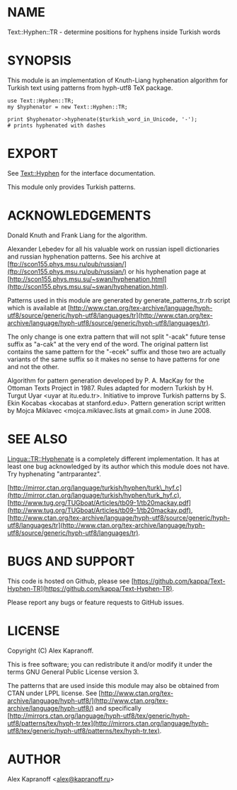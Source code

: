 # NAME

Text::Hyphen::TR - determine positions for hyphens inside Turkish words

# SYNOPSIS

This module is an implementation of Knuth-Liang hyphenation algorithm
for Turkish text using patterns from hyph-utf8 TeX package.

    use Text::Hyphen::TR;
    my $hyphenator = new Text::Hyphen::TR;

    print $hyphenator->hyphenate($turkish_word_in_Unicode, '-');
    # prints hyphenated with dashes

# EXPORT

See [Text::Hyphen](https://metacpan.org/pod/Text::Hyphen) for the interface documentation.

This module only provides Turkish patterns.

# ACKNOWLEDGEMENTS

Donald Knuth and Frank Liang for the algorithm.

Alexander Lebedev for all his valuable work on russian ispell
dictionaries and russian hyphenation patterns. See his archive
at [ftp://scon155.phys.msu.ru/pub/russian/](ftp://scon155.phys.msu.ru/pub/russian/) or his hyphenation page
at [http://scon155.phys.msu.su/~swan/hyphenation.html](http://scon155.phys.msu.su/~swan/hyphenation.html).

Patterns used in this module are generated by
generate\_patterns\_tr.rb script which is available at
[http://www.ctan.org/tex-archive/language/hyph-utf8/source/generic/hyph-utf8/languages/tr](http://www.ctan.org/tex-archive/language/hyph-utf8/source/generic/hyph-utf8/languages/tr).

The only change is one extra pattern that will not split "-acak" future tense suffix as "a-cak" at the very end of the word.
The original pattern list contains the same pattern for the "-ecek" suffix and those two are actually variants
of the same suffix so it makes no sense to have patterns for one and not the other.

Algorithm for pattern generation developed by P. A. MacKay for the Ottoman Texts Project in 1987.
Rules adapted for modern Turkish by H. Turgut Uyar &lt;uyar at itu.edu.tr>.
Initiative to improve Turkish patterns by S. Ekin Kocabas &lt;kocabas at stanford.edu>.
Pattern generation script written by Mojca Miklavec &lt;mojca.miklavec.lists at gmail.com> in June 2008.

# SEE ALSO

[Lingua::TR::Hyphenate](https://metacpan.org/pod/Lingua::TR::Hyphenate) is a completely different implementation. It has at least one bug acknowledged by its author
which this module does not have. Try hyphenating "antrparantez".

[http://mirror.ctan.org/language/turkish/hyphen/turk\_hyf.c](http://mirror.ctan.org/language/turkish/hyphen/turk_hyf.c), [http://www.tug.org/TUGboat/Articles/tb09-1/tb20mackay.pdf](http://www.tug.org/TUGboat/Articles/tb09-1/tb20mackay.pdf),
[http://www.ctan.org/tex-archive/language/hyph-utf8/source/generic/hyph-utf8/languages/tr](http://www.ctan.org/tex-archive/language/hyph-utf8/source/generic/hyph-utf8/languages/tr).

# BUGS AND SUPPORT

This code is hosted on Github, please see [https://github.com/kappa/Text-Hyphen-TR](https://github.com/kappa/Text-Hyphen-TR).

Please report any bugs or feature requests to GitHub issues.

# LICENSE

Copyright (C) Alex Kapranoff.

This is free software; you can redistribute it and/or modify it under
the terms GNU General Public License version 3.

The patterns that are used inside this module may also be obtained from CTAN under LPPL license.
See [http://www.ctan.org/tex-archive/language/hyph-utf8/](http://www.ctan.org/tex-archive/language/hyph-utf8/) and specifically
[http://mirrors.ctan.org/language/hyph-utf8/tex/generic/hyph-utf8/patterns/tex/hyph-tr.tex](http://mirrors.ctan.org/language/hyph-utf8/tex/generic/hyph-utf8/patterns/tex/hyph-tr.tex).

# AUTHOR

Alex Kapranoff &lt;alex@kapranoff.ru>
